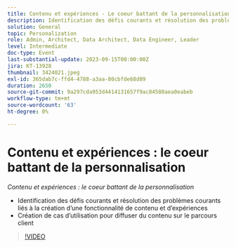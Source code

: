 ```yaml
---
title: Contenu et expériences - Le coeur battant de la personnalisation
description: Identification des défis courants et résolution des problèmes courants liés à la création d’une fonctionnalité de contenu et d’expériences Création de cas d’utilisation pour diffuser du contenu sur le parcours client
solution: General
topic: Personalization
role: Admin, Architect, Data Architect, Data Engineer, Leader
level: Intermediate
doc-type: Event
last-substantial-update: 2023-09-15T00:00:00Z
jira: KT-13928
thumbnail: 3424021.jpeg
exl-id: 365dab7c-ffd4-4788-a3aa-80cbfde68d09
duration: 2650
source-git-commit: 9a297cda953d4414131657f9ac84580aea0eabeb
workflow-type: tm+mt
source-wordcount: '63'
ht-degree: 0%

---
```


# Contenu et expériences : le coeur battant de la personnalisation

*Contenu et expériences : le coeur battant de la personnalisation*

* Identification des défis courants et résolution des problèmes courants liés à la création d’une fonctionnalité de contenu et d’expériences
* Création de cas d’utilisation pour diffuser du contenu sur le parcours client

>[!VIDEO](https://video.tv.adobe.com/v/3424021/?learn=on)
